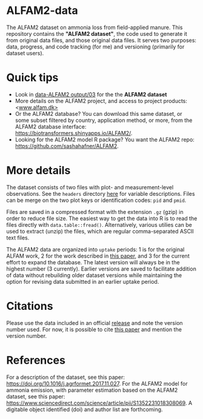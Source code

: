 # ALFAM2-data
The ALFAM2 dataset on ammonia loss from field-applied manure. This repository contains the **"ALFAM2 dataset"**, the code used to generate it from original data files, and those original data files. It serves two purposes: data, progress, and code tracking (for me) and versioning (primarily for dataset users). 

# Quick tips
* Look in [data-ALFAM2 output/03](https://github.com/sashahafner/ALFAM2-data/tree/dev/data-output/03) for the the **ALFAM2 dataset**
* More details on the ALFAM2 project, and access to project products: <www.alfam.dk>
* Or the ALFAM2 database? You can download this same dataset, or some subset filtered by country, application method, or more, from the ALFAM2 database interface: <https://biotransformers.shinyapps.io/ALFAM2/>. 
* Looking for the ALFAM2 model R package? You want the ALFAM2 repo: <https://github.com/sashahafner/ALFAM2>.

# More details
The dataset consists of two files with plot- and measurement-level observations.
See the `headers` directory [here](https://github.com/sashahafner/ALFAM2-data/tree/master/headers) for variable descriptions.
Files can be merge on the two plot keys or identification codes: `pid` and `pmid`.

Files are saved in a compressed format with the extension `.gz` (gzip) in order to reduce file size.
The easiest way to get the data into R is to read the files directly with `data.table::fread()`.
Alternatively, various utilies can be used to extract (unzip) the files, which are regular comma-separated ASCII text files.

The ALFAM2 data are organized into `uptake` periods: 1 is for the original ALFAM work, 2 for the work described in [this paper](https://doi.org/10.1016/j.agrformet.2017.11.027), and 3 for the current effort to expand the database.
The latest version will always be in the highest number (3 currently).
Earlier versions are saved to facilitate addition of data without rebuilding older dataset versions while maintaining the option for revising data submitted in an earlier uptake period.

# Citations
Please use the data included in an official [release](https://github.com/sashahafner/ALFAM2-data/releases) and note the version number used.
For now, it is possible to cite [this paper](https://doi.org/10.1016/j.agrformet.2017.11.027) and mention the version number. 

# References
For a description of the dataset, see this paper: <https://doi.org/10.1016/j.agrformet.2017.11.027>. For the ALFAM2 model for ammonia emission, with parameter estimation based on the ALFAM2 dataset, see this paper: <https://www.sciencedirect.com/science/article/pii/S1352231018308069>. 
A digitable object identified (doi) and author list are forthcoming.

